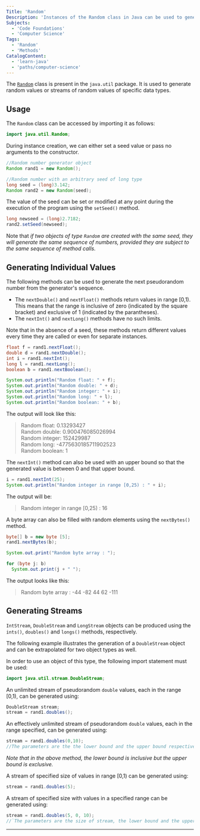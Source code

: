```yaml
---
Title: 'Random' 
Description: 'Instances of the Random class in Java can be used to generate streams of pseudorandom numbers' 
Subjects: 
  - 'Code Foundations'
  - 'Computer Science'
Tags: 
  - 'Random'
  - 'Methods'
CatalogContent: 
  - 'learn-java'
  - 'paths/computer-science'
---
```


The [`Random`](https://docs.oracle.com/javase/8/docs/api/java/util/Random.html) class is present in the `java.util` package. It is used to generate random values or streams of random values of specific data types.

## Usage

The `Random` class can be accessed by importing it as follows:

```java
import java.util.Random;
```

During instance creation, we can either set a seed value or pass no arguments to the constructor.

```java
//Random number generator object
Random rand1 = new Random();

//Random number with an arbitrary seed of long type
long seed = (long)3.142;
Random rand2 = new Random(seed);
```

The value of the seed can be set or modified at any point during the execution of the program using the `setSeed()` method.

```java
long newseed = (long)2.7182;
rand2.setSeed(newseed);
```

Note that _if two objects of type `Random` are created with the same seed, they will generate the same sequence of numbers, provided they are subject to the same sequence of method calls._

## Generating Individual Values

The following methods can be used to generate the next pseudorandom number from the generator's sequence. 

- The `nextDouble()` and `nextFloat()` methods return values in range \[0,1). This means that the range is inclusive of zero (indicated by the square bracket) and exclusive of 1 (indicated by the parantheses). 
- The `nextInt()` and `nextLong()` methods have no such limits.

Note that in the absence of a seed, these methods return different values every time they are called or even for separate instances.

```java
float f = rand1.nextFloat();
double d = rand1.nextDouble();
int i = rand1.nextInt();
long l = rand1.nextLong();
boolean b = rand1.nextBoolean();

System.out.println("Random float: " + f);
System.out.println("Random double: " + d);
System.out.println("Random integer: " + i);
System.out.println("Random long: " + l);
System.out.println("Random boolean: " + b);
```

The output will look like this:

> Random float: 0.13293427  
> Random double: 0.900476085026994  
> Random integer: 152429987  
> Random long: -4775630185711902523  
> Random boolean: 1   


The `nextInt()` method can also be used with an upper bound so that the generated value is between 0 and that upper bound.

```java
i = rand1.nextInt(25);
System.out.println("Random integer in range [0,25) : " + i);
```

The output will be:

> Random integer in range \[0,25) : 16 

A byte array can also be filled with random elements using the `nextBytes()` method.

```java
byte[] b = new byte [5];
rand1.nextBytes(b);

System.out.print("Random byte array : ");

for (byte j: b)
  System.out.print(j + " ");
```
The output looks like this: 

>Random byte array : -44 -82 44 62 -111


## Generating Streams

 `IntStream`, `DoubleStream` and  `LongStream` objects can be produced using the `ints()`, `doubles()` and `longs()` methods, respectively.
 
The following example illustrates the generation of a `DoubleStream` object and can be extrapolated for two object types as well.

In order to use an object of this type, the following import statement must be used:

```java
import java.util.stream.DoubleStream;
```

An unlimited stream of pseudorandom `double` values, each in the range [0,1), can be generated using:

```java
DoubleStream stream;
stream = rand1.doubles();
```

An effectively unlimited stream of pseudorandom `double` values, each in the range specified, can be generated using:

```java
stream = rand1.doubles(0,10);
//The parameters are the the lower bound and the upper bound respectively.
```

_Note that in the above method, the lower bound is inclusive but the upper bound is exclusive._

A stream of specified size of values in range [0,1) can be generated using:

```java
stream = rand1.doubles(5);
```

A stream of specified size with values in a specified range can be generated using:

```java
stream = rand1.doubles(5, 0, 10);
//`The parameters are the size of stream, the lower bound and the upper bound respectively.
```

---
